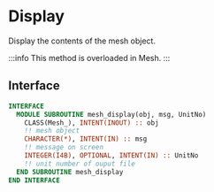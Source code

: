 # Display

Display the contents of the mesh object.

:::info 
This method is overloaded in Mesh.
:::

## Interface

```fortran
INTERFACE
  MODULE SUBROUTINE mesh_display(obj, msg, UnitNo)
    CLASS(Mesh_), INTENT(INOUT) :: obj
    !! mesh object
    CHARACTER(*), INTENT(IN) :: msg
    !! message on screen
    INTEGER(I4B), OPTIONAL, INTENT(IN) :: UnitNo
    !! unit number of ouput file
  END SUBROUTINE mesh_display
END INTERFACE
```
